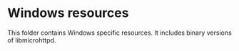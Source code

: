 
# Windows resources #

This folder contains Windows specific resources. It includes binary versions of libmicrohttpd.
